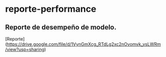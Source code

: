 # reporte-performance
## Reporte de desempeño de modelo.
[Reporte] (https://drive.google.com/file/d/1VynGmXcg_RTdLg2xc2nOvomvk_vsLWRm/view?usp=sharing)
